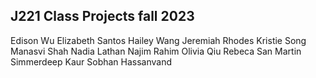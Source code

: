 ## J221 Class Projects fall 2023

Edison Wu
Elizabeth Santos
Hailey Wang
Jeremiah Rhodes
Kristie Song
Manasvi Shah
Nadia Lathan
Najim Rahim
Olivia Qiu
Rebeca San Martin
Simmerdeep Kaur
Sobhan Hassanvand

